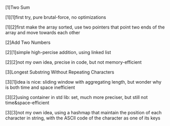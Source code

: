 [1]Two Sum

[1][1]first try, pure brutal-force, no optimizations

[1][2]first make the array sorted, use two pointers that point two ends of the array and move towards each other

[2]Add Two Numbers

[2][1]simple high-percise addition, using linked list

[2][2]not my own idea, precise in code, but not memory-efficient

[3]Longest Substring Without Repeating Characters

[3][1]idea is nice: sliding window with aggregating length, but wonder why is both time and space inefficient

[3][2]using container in std lib: set, much more preciser, but still not time&space-efficient

[3][3]not my own idea, using a hashmap that maintain the position of each character in string, with the ASCII code of the character as one of its keys